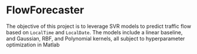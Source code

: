# FlowForecaster
The objective of this project is to leverage SVR models to predict traffic flow based on `LocalTime` and `LocalDate`. The models include a linear baseline, and Gaussian, RBF, and Polynomial kernels, all subject to hyperparameter optimization in Matlab
